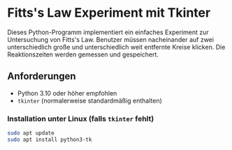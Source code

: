 # Fitts's Law Experiment mit Tkinter

Dieses Python-Programm implementiert ein einfaches Experiment zur Untersuchung von Fitts's Law. Benutzer müssen nacheinander auf zwei unterschiedlich große und unterschiedlich weit entfernte Kreise klicken. Die Reaktionszeiten werden gemessen und gespeichert.

## Anforderungen

- Python 3.10 oder höher empfohlen
- `tkinter` (normalerweise standardmäßig enthalten)

### Installation unter Linux (falls `tkinter` fehlt)

```bash
sudo apt update
sudo apt install python3-tk
